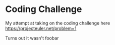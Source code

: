 # Coding Challenge

My attempt at taking on the coding challenge here https://projecteuler.net/problem=1

Turns out it wasn't foobar

